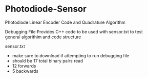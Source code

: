 # Photodiode-Sensor
Photodiode Linear Encoder Code and Quadrature Algorithm

Debugging File Provides C++ code to be used with sensor.txt to test general algorithim and code structure


sensor.txt
- make sure to download if attempting to run debugging file
- should be 17 total binary pairs read
- 12 forwards
- 5 backwards
           
